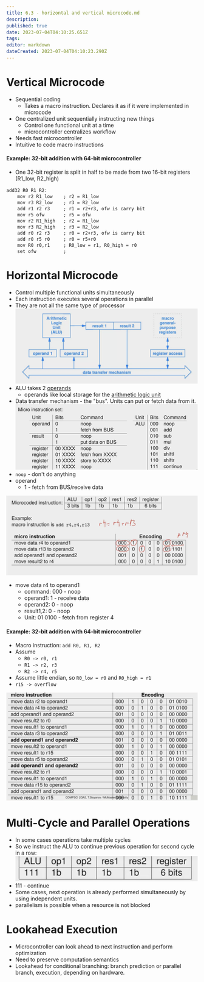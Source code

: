 ```yaml
---
title: 6.3 - horizontal and vertical microcode.md
description: 
published: true
date: 2023-07-04T04:10:25.651Z
tags: 
editor: markdown
dateCreated: 2023-07-04T04:10:23.290Z
---
```


# Vertical Microcode
- Sequential coding
    - Takes a macro instruction. Declares it as if it were implemented in microcode
- One centralized unit sequentially instructing new things
    - Control one functional unit at a time
    - microcontroller centralizes workflow
- Needs fast microcontroller
- Intuitive to code macro instructions

#### Example: 32-bit addition with 64-bit microcontroller
- One 32-bit register is split in half to be made from two 16-bit registers (R1_low, R2_high)

```armasm
add32 R0 R1 R2:
    mov r2 R1_low    ; r2 = R1_low
    mov r3 R2_low    ; r3 = R2_low
    add r1 r2 r3     ; r1 = r2+r3, ofw is carry bit
    mov r5 ofw       ; r5 = ofw
    mov r2 R1_high   ; r2 = R1_low
    mov r3 R2_high   ; r3 = R2_low
    add r0 r2 r3     ; r0 = r2+r3, ofw is carry bit
    add r0 r5 r0     ; r0 = r5+r0
    mov R0 r0,r1     ; R0_low = r1, R0_high = r0
    set ofw          ; 
```

# Horizontal Microcode 
- Control multiple functional units simultaneously
- Each instruction executes several operations in parallel
- They are not all the same type of processor
![](/images/20221102122139.png)
- ALU takes 2 [operands](/courses/y2/fall/compsci_2ga3/lecture_notes/6_-_cpus,_microcode_and_protection/6.3_-_horizontal_and_vertical_microcode.md)
    - operands like local storage for the [arithmetic logic unit](/courses/y2/fall/compsci_2ga3/lecture_notes/6_-_cpus,_microcode_and_protection/6.3_-_horizontal_and_vertical_microcode.md)
- Data transfer mechanism - the "bus". Units can put or fetch data from it.
![](/images/20221102122846.png)
- `noop` - don't do anything
- operand
    - 1 - fetch from BUS/receive data

![](/images/20221102135306.png)
- move data r4 to operand1
    - command: 000 - noop
    - operand1: 1 - receive data
    - operand2: 0 - noop
    - result1,2: 0 - noop
    - Unit: 01 0100 - fetch from register 4 

#### Example: 32-bit addition with 64-bit microcontroller
- Macro instruction: `add R0, R1, R2`
- Assume
    - `R0 -> r0, r1`
    - `R1 -> r2, r3`
    - `R2 -> r4, r5`
- Assume little endian, so `R0_low = r0` and `R0_high = r1`
- `r15 -> overflow`

![](/images/20221102142401.png)

# Multi-Cycle and Parallel Operations
- In some cases operations take multiple cycles
- So we instruct the ALU to continue previous operation for second cycle in a row:
![](/images/20221102143451.png)
- 111 - continue
- Some cases, next operation is already performed simultaneously by using independent units.
- parallelism is possible when a resource is not blocked

# Lookahead Execution
- Microcontroller can look ahead to next instruction and perform optimization
- Need to preserve computation semantics
- Lookahead for conditional branching: branch prediction or parallel branch, execution, depending on hardware.


